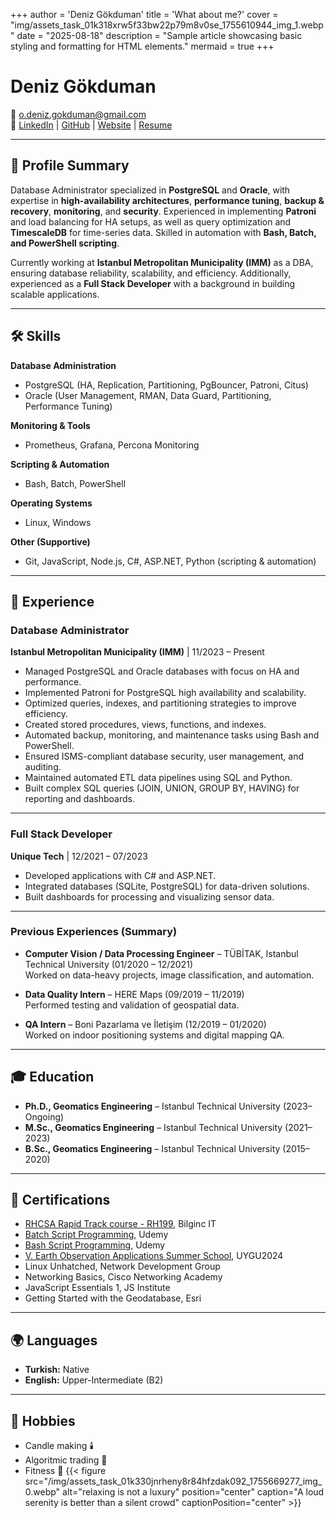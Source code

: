 +++
author = 'Deniz Gökduman'
title = 'What about me?'
cover = "img/assets_task_01k318xrw5f33bw22p79m8v0se_1755610944_img_1.webp"
date = "2025-08-18"
description = "Sample article showcasing basic styling and formatting for HTML elements."
mermaid = true
+++

# Deniz Gökduman

📧 o.deniz.gokduman@gmail.com  
🔗 [LinkedIn](https://www.linkedin.com/in/deniz-gökduman-67219b157/) | [GitHub](https://github.com/gokdumano) | [Website](https://gokdumano.github.io/) | [Resume](/docs/deniz_gokduman_2025_cv.pdf)

---

## 🎯 Profile Summary

Database Administrator specialized in **PostgreSQL** and **Oracle**, with expertise in **high-availability architectures**, **performance tuning**, **backup & recovery**, **monitoring**, and **security**. Experienced in implementing **Patroni** and load balancing for HA setups, as well as query optimization and **TimescaleDB** for time-series data. Skilled in automation with **Bash, Batch, and PowerShell scripting**.

Currently working at **Istanbul Metropolitan Municipality (IMM)** as a DBA, ensuring database reliability, scalability, and efficiency. Additionally, experienced as a **Full Stack Developer** with a background in building scalable applications.

---

## 🛠 Skills

**Database Administration**

- PostgreSQL (HA, Replication, Partitioning, PgBouncer, Patroni, Citus)
- Oracle (User Management, RMAN, Data Guard, Partitioning, Performance Tuning)

**Monitoring & Tools**

- Prometheus, Grafana, Percona Monitoring

**Scripting & Automation**

- Bash, Batch, PowerShell

**Operating Systems**

- Linux, Windows

**Other (Supportive)**

- Git, JavaScript, Node.js, C#, ASP.NET, Python (scripting & automation)

---

## 💼 Experience

### Database Administrator

**Istanbul Metropolitan Municipality (IMM)** | 11/2023 – Present

- Managed PostgreSQL and Oracle databases with focus on HA and performance.
- Implemented Patroni for PostgreSQL high availability and scalability.
- Optimized queries, indexes, and partitioning strategies to improve efficiency.
- Created stored procedures, views, functions, and indexes.
- Automated backup, monitoring, and maintenance tasks using Bash and PowerShell.
- Ensured ISMS-compliant database security, user management, and auditing.
- Maintained automated ETL data pipelines using SQL and Python.
- Built complex SQL queries (JOIN, UNION, GROUP BY, HAVING) for reporting and dashboards.

---

### Full Stack Developer

**Unique Tech** | 12/2021 – 07/2023

- Developed applications with C# and ASP.NET.
- Integrated databases (SQLite, PostgreSQL) for data-driven solutions.
- Built dashboards for processing and visualizing sensor data.

---

### Previous Experiences (Summary)

- **Computer Vision / Data Processing Engineer** – TÜBİTAK, Istanbul Technical University (01/2020 – 12/2021)  
  Worked on data-heavy projects, image classification, and automation.

- **Data Quality Intern** – HERE Maps (09/2019 – 11/2019)  
  Performed testing and validation of geospatial data.

- **QA Intern** – Boni Pazarlama ve İletişim (12/2019 – 01/2020)  
  Worked on indoor positioning systems and digital mapping QA.

---

## 🎓 Education

- **Ph.D., Geomatics Engineering** – Istanbul Technical University (2023–Ongoing)
- **M.Sc., Geomatics Engineering** – Istanbul Technical University (2021–2023)
- **B.Sc., Geomatics Engineering** – Istanbul Technical University (2015–2020)

---

## 📜 Certifications

- <a href="/docs/certificate_of_completion_rhcsa_rapid_track_course.pdf" target="_blank">RHCSA Rapid Track course - RH199</a>, Bilginc IT
- <a href="/docs/windows_command_line_hand_on.pdf" target="_blank">Batch Script Programming</a>, Udemy
- <a href="/docs/bash_scripting_and_shell_programming.pdf" target="_blank">Bash Script Programming</a>, Udemy
- <a href="/docs/certificate_of_attendance_uygu2024.pdf" target="_blank">V. Earth Observation Applications Summer School</a>, UYGU2024
- Linux Unhatched, Network Development Group
- Networking Basics, Cisco Networking Academy
- JavaScript Essentials 1, JS Institute
- Getting Started with the Geodatabase, Esri

---

## 🌍 Languages

- **Turkish:** Native
- **English:** Upper-Intermediate (B2)

---

## 🎯 Hobbies

- Candle making 🕯️
- Algoritmic trading 💱
- Fitness 💪
  {{< figure src="/img/assets_task_01k330jnrheny8r84hfzdak092_1755669277_img_0.webp" alt="relaxing is not a luxury" position="center" caption="A loud serenity is better than a silent crowd" captionPosition="center" >}}

